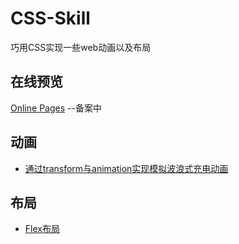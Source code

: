# CSS-Skill
 巧用CSS实现一些web动画以及布局

## 在线预览

[Online Pages](http://www.srq.ink/CSS-Skill)  --备案中

## 动画
+ [通过transform与animation实现模拟波浪式充电动画](https://github.com/srqAndwr/CSS-Skill/blob/main/css-chargingWave/README.md)  
  
  
  
## 布局
+ [Flex布局](https://github.com/srqAndwr/CSS-Skill/tree/main/Flex-layout)  
